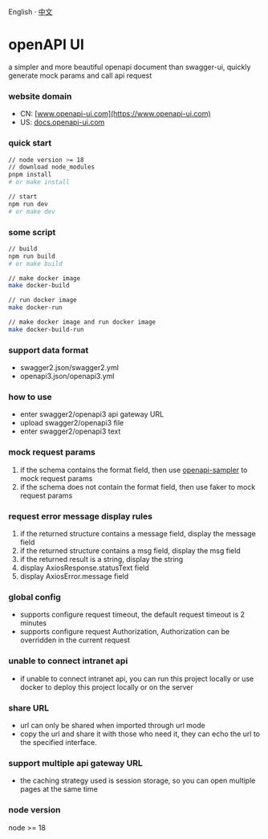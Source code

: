 English · [中文](./README-zh_CN.md)

# openAPI UI
a simpler and more beautiful openapi document than swagger-ui, quickly generate mock params and call api request

### website domain
* CN: [www.openapi-ui.com](https://www.openapi-ui.com)
* US: [docs.openapi-ui.com](https://docs.openapi-ui.com)

### quick start
```bash
// node version >= 18
// download node_modules
pnpm install
# or make install

// start
npm run dev
# or make dev
```

### some script
```bash
// build
npm run build
# or make build

// make docker image
make docker-build

// run docker image
make docker-run

// make docker image and run docker image
make docker-build-run
```

### support data format
* swagger2.json/swagger2.yml
* openapi3.json/openapi3.yml

### how to use
* enter swagger2/openapi3 api gateway URL
* upload swagger2/openapi3 file
* enter swagger2/openapi3 text

### mock request params
1. if the schema contains the format field, then use [openapi-sampler](https://github.com/Redocly/openapi-sampler) to mock request params
2. if the schema does not contain the format field, then use faker to mock request params

### request error message display rules
1. if the returned structure contains a message field, display the message field
2. if the returned structure contains a msg field, display the msg field
3. if the returned result is a string, display the string
4. display AxiosResponse.statusText field
5. display AxiosError.message field

### global config
* supports configure request timeout, the default request timeout is 2 minutes
* supports configure request Authorization, Authorization can be overridden in the current request

### unable to connect intranet api
* if unable to connect intranet api, you can run this project locally or use docker to deploy this project locally or on the server

### share URL
* url can only be shared when imported through url mode
* copy the url and share it with those who need it, they can echo the url to the specified interface.

### support multiple api gateway URL
* the caching strategy used is session storage, so you can open multiple pages at the same time

### node version
node >= 18